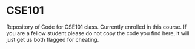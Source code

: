 # CSE101
Repository of Code for CSE101 class. Currently enrolled in this course. If you are a fellow student please do not copy the code you find here, it will just get us both flagged for cheating. 
